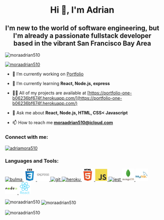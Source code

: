 <h1 align="center">Hi 👋, I'm Adrian</h1>
<h2 align="center">I'm new to the world of software engineering, but I'm already a passionate fullstack developer based in the vibrant San Francisco Bay Area</h2>

<p align="left"> <img src="https://komarev.com/ghpvc/?username=moraadrian510&label=Profile%20views&color=0e75b6&style=flat" alt="moraadrian510" /> </p>

<p align="left"> <a href="https://github.com/ryo-ma/github-profile-trophy"><img src="https://github-profile-trophy.vercel.app/?username=moraadrian510" alt="moraadrian510" /></a> </p>

- 🔭 I’m currently working on [Portfolio](https://portfolio-one-b06236bf674f.herokuapp.com/)

- 🌱 I’m currently learning **React, Node.js, express**

- 👨‍💻 All of my projects are available at [https://portfolio-one-b06236bf674f.herokuapp.com/](https://portfolio-one-b06236bf674f.herokuapp.com/)

- 💬 Ask me about **React, Node.js, HTML, CSS< Javascript**

- 📫 How to reach me **moraadrian510@icloud.com**

<h3 align="left">Connect with me:</h3>
<p align="left">
<a href="https://linkedin.com/in/adriamora510" target="blank"><img align="center" src="https://raw.githubusercontent.com/rahuldkjain/github-profile-readme-generator/master/src/images/icons/Social/linked-in-alt.svg" alt="adriamora510" height="30" width="40" /></a>
</p>

<h3 align="left">Languages and Tools:</h3>
<p align="left"> <a href="https://bulma.io/" target="_blank" rel="noreferrer"> <img src="https://raw.githubusercontent.com/gilbarbara/logos/804dc257b59e144eaca5bc6ffd16949752c6f789/logos/bulma.svg" alt="bulma" width="40" height="40"/> </a> <a href="https://www.w3schools.com/css/" target="_blank" rel="noreferrer"> <img src="https://raw.githubusercontent.com/devicons/devicon/master/icons/css3/css3-original-wordmark.svg" alt="css3" width="40" height="40"/> </a> <a href="https://expressjs.com" target="_blank" rel="noreferrer"> <img src="https://raw.githubusercontent.com/devicons/devicon/master/icons/express/express-original-wordmark.svg" alt="express" width="40" height="40"/> </a> <a href="https://git-scm.com/" target="_blank" rel="noreferrer"> <img src="https://www.vectorlogo.zone/logos/git-scm/git-scm-icon.svg" alt="git" width="40" height="40"/> </a> <a href="https://heroku.com" target="_blank" rel="noreferrer"> <img src="https://www.vectorlogo.zone/logos/heroku/heroku-icon.svg" alt="heroku" width="40" height="40"/> </a> <a href="https://www.w3.org/html/" target="_blank" rel="noreferrer"> <img src="https://raw.githubusercontent.com/devicons/devicon/master/icons/html5/html5-original-wordmark.svg" alt="html5" width="40" height="40"/> </a> <a href="https://developer.mozilla.org/en-US/docs/Web/JavaScript" target="_blank" rel="noreferrer"> <img src="https://raw.githubusercontent.com/devicons/devicon/master/icons/javascript/javascript-original.svg" alt="javascript" width="40" height="40"/> </a> <a href="https://jestjs.io" target="_blank" rel="noreferrer"> <img src="https://www.vectorlogo.zone/logos/jestjsio/jestjsio-icon.svg" alt="jest" width="40" height="40"/> </a> <a href="https://www.mongodb.com/" target="_blank" rel="noreferrer"> <img src="https://raw.githubusercontent.com/devicons/devicon/master/icons/mongodb/mongodb-original-wordmark.svg" alt="mongodb" width="40" height="40"/> </a> <a href="https://www.mysql.com/" target="_blank" rel="noreferrer"> <img src="https://raw.githubusercontent.com/devicons/devicon/master/icons/mysql/mysql-original-wordmark.svg" alt="mysql" width="40" height="40"/> </a> <a href="https://nodejs.org" target="_blank" rel="noreferrer"> <img src="https://raw.githubusercontent.com/devicons/devicon/master/icons/nodejs/nodejs-original-wordmark.svg" alt="nodejs" width="40" height="40"/> </a> <a href="https://reactjs.org/" target="_blank" rel="noreferrer"> <img src="https://raw.githubusercontent.com/devicons/devicon/master/icons/react/react-original-wordmark.svg" alt="react" width="40" height="40"/> </a> </p>

<p><img align="left" src="https://github-readme-stats.vercel.app/api/top-langs?username=moraadrian510&show_icons=true&locale=en&layout=compact" alt="moraadrian510" /></p>

<p>&nbsp;<img align="center" src="https://github-readme-stats.vercel.app/api?username=moraadrian510&show_icons=true&locale=en" alt="moraadrian510" /></p>

<p><img align="center" src="https://github-readme-streak-stats.herokuapp.com/?user=moraadrian510&" alt="moraadrian510" /></p>


